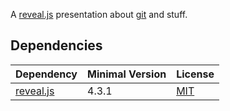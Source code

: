 A [reveal.js](https://revealjs.com/) presentation about [git](https://git-scm.com/) and stuff.

## Dependencies ##
| Dependency                                            | Minimal Version   | License
| ------------                                          | ---------------   | -------
| [reveal.js](https://github.com/hakimel/reveal.js/)    | 4.3.1             | [MIT](https://github.com/hakimel/reveal.js/blob/master/LICENSE)
